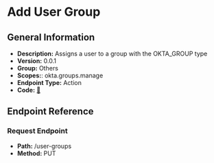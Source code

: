 # Add User Group

## General Information

- **Description:** Assigns a user to a group with the OKTA_GROUP type
- **Version:** 0.0.1
- **Group:** Others
- **Scopes:**: okta.groups.manage
- **Endpoint Type:** Action
- **Code:** [🔗](https://github.com/NangoHQ/integration-templates/tree/main/integrations/okta-preview/actions/add-user-group.ts)

## Endpoint Reference

### Request Endpoint

- **Path:** /user-groups
- **Method:** PUT
